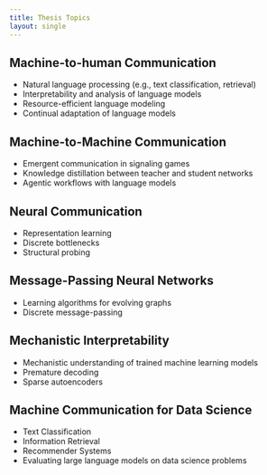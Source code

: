 ```yaml
---
title: Thesis Topics
layout: single
---
```



## Machine-to-human Communication

- Natural language processing (e.g., text classification, retrieval)
- Interpretability and analysis of language models
- Resource-efficient language modeling
- Continual adaptation of language models

## Machine-to-Machine Communication

- Emergent communication in signaling games
- Knowledge distillation between teacher and student networks
- Agentic workflows with language models

## Neural Communication

- Representation learning
- Discrete bottlenecks
- Structural probing
 
## Message-Passing Neural Networks

- Learning algorithms for evolving graphs
- Discrete message-passing

## Mechanistic Interpretability

- Mechanistic understanding of trained machine learning models
- Premature decoding
- Sparse autoencoders

## Machine Communication for Data Science

- Text Classification
- Information Retrieval
- Recommender Systems
- Evaluating large language models on data science problems
